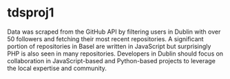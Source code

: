 # tdsproj1
Data was scraped from the GitHub API by filtering users in Dublin with over 50 followers and fetching their most recent repositories.
A significant portion of repositories in Basel are written in JavaScript but surprisingly PHP is also seen in many repositories.
Developers in Dublin should focus on collaboration in JavaScript-based and Python-based projects to leverage the local expertise and community.

